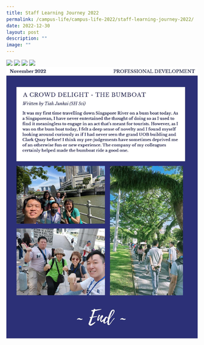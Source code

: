 ```yaml
---
title: Staff Learning Journey 2022
permalink: /campus-life/campus-life-2022/staff-learning-journey-2022/
date: 2022-12-30
layout: post
description: ""
image: ""
---
```

![](/images/DHS2022NovStaffLJPage1.jpg)
![](/images/DHS2022NovStaffLJPage2.jpg)
![](/images/DHS2022NovStaffLJPage3.jpg)
![](/images/DHS2022NovStaffLJPage4.jpg)
![](/images/DHS-2022-Nov-Staff-LJ_Page_5.jpg)